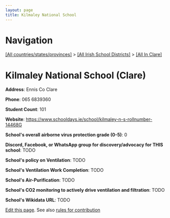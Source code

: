 ```yaml
---
layout: page
title: Kilmaley National School
---
```

# Navigation

[[All countries/states/provinces]](../../..) > [[All Irish School Districts]](../..) > [[All In Clare]](..)

# Kilmaley National School (Clare)

**Address**: Ennis Co Clare

**Phone**: 065 6839360

**Student Count**: 101

**Website**: <https://www.schooldays.ie/school/kilmaley-n-s-rollnumber-14468G>

**School's overall airborne virus protection grade (0-5)**: 0

**Discord, Facebook, or WhatsApp group for discovery/advocacy for THIS school**: TODO

**School's policy on Ventilation**: TODO

**School's Ventilation Work Completion**: TODO

**School's Air-Purification**: TODO

**School's CO2 monitoring to actively drive ventilation and filtration**: TODO

**School's Wikidata URL**: TODO


[Edit this page](https://github.com/ventilate-schools/Ireland/edit/main/./Clare/Kilmaley_National_School.md). See also [rules for contribution](../../../contribution-rules/)